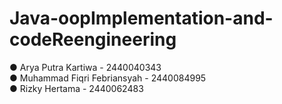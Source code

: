 # Java-oopImplementation-and-codeReengineering



● Arya Putra Kartiwa - 2440040343
<br>
● Muhammad Fiqri Febriansyah - 2440084995 
<br>
● Rizky Hertama - 2440062483
<br>
